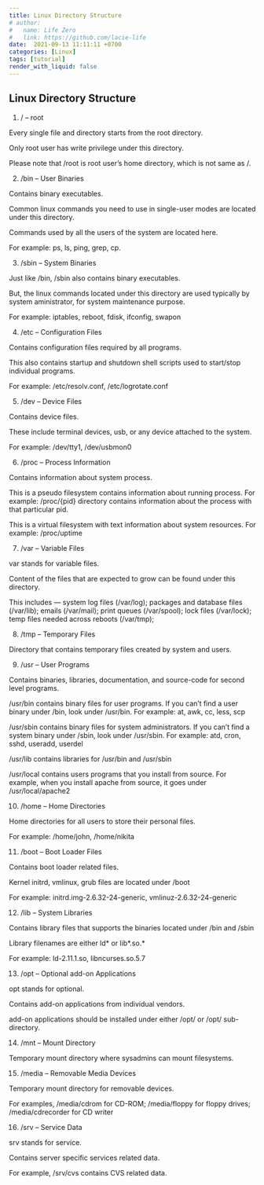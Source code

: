 ```yaml
---
title: Linux Directory Structure
# author:
#   name: Life Zero
#   link: https://github.com/lacie-life
date:  2021-09-13 11:11:11 +0700
categories: [Linux]
tags: [tutorial]
render_with_liquid: false
---
```


## Linux Directory Structure

1. / – root

Every single file and directory starts from the root directory.

Only root user has write privilege under this directory.

Please note that /root is root user’s home directory, which is not same as /.

2. /bin – User Binaries

Contains binary executables.

Common linux commands you need to use in single-user modes are located under this directory.

Commands used by all the users of the system are located here.

For example: ps, ls, ping, grep, cp.

3. /sbin – System Binaries

Just like /bin, /sbin also contains binary executables.

But, the linux commands located under this directory are used typically by system aministrator, for system maintenance purpose.

For example: iptables, reboot, fdisk, ifconfig, swapon

4. /etc – Configuration Files

Contains configuration files required by all programs.

This also contains startup and shutdown shell scripts used to start/stop individual programs.

For example: /etc/resolv.conf, /etc/logrotate.conf

5. /dev – Device Files

Contains device files.

These include terminal devices, usb, or any device attached to the system.

For example: /dev/tty1, /dev/usbmon0

6. /proc – Process Information

Contains information about system process.

This is a pseudo filesystem contains information about running process. For example: /proc/{pid} directory contains information about the process with that particular pid.

This is a virtual filesystem with text information about system resources. For example: /proc/uptime

7. /var – Variable Files

var stands for variable files.

Content of the files that are expected to grow can be found under this directory.

This includes — system log files (/var/log); packages and database files (/var/lib); emails (/var/mail); print queues (/var/spool); lock files (/var/lock); temp files needed across reboots (/var/tmp);

8. /tmp – Temporary Files

Directory that contains temporary files created by system and users.

9. /usr – User Programs

Contains binaries, libraries, documentation, and source-code for second level programs.

/usr/bin contains binary files for user programs. If you can’t find a user binary under /bin, look under /usr/bin. For example: at, awk, cc, less, scp

/usr/sbin contains binary files for system administrators. If you can’t find a system binary under /sbin, look under /usr/sbin. For example: atd, cron, sshd, useradd, userdel

/usr/lib contains libraries for /usr/bin and /usr/sbin

/usr/local contains users programs that you install from source. For example, when you install apache from source, it goes under /usr/local/apache2

10. /home – Home Directories

Home directories for all users to store their personal files.

For example: /home/john, /home/nikita

11. /boot – Boot Loader Files

Contains boot loader related files.

Kernel initrd, vmlinux, grub files are located under /boot

For example: initrd.img-2.6.32-24-generic, vmlinuz-2.6.32-24-generic

12. /lib – System Libraries

Contains library files that supports the binaries located under /bin and /sbin

Library filenames are either ld* or lib*.so.*

For example: ld-2.11.1.so, libncurses.so.5.7

13. /opt – Optional add-on Applications

opt stands for optional.

Contains add-on applications from individual vendors.

add-on applications should be installed under either /opt/ or /opt/ sub-directory.

14. /mnt – Mount Directory

Temporary mount directory where sysadmins can mount filesystems.

15. /media – Removable Media Devices

Temporary mount directory for removable devices.

For examples, /media/cdrom for CD-ROM; /media/floppy for floppy drives; /media/cdrecorder for CD writer

16. /srv – Service Data

srv stands for service.

Contains server specific services related data.

For example, /srv/cvs contains CVS related data.



